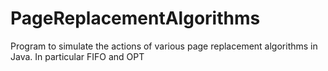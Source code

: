# PageReplacementAlgorithms
Program to simulate the actions of various page replacement algorithms in Java. In particular FIFO and OPT
